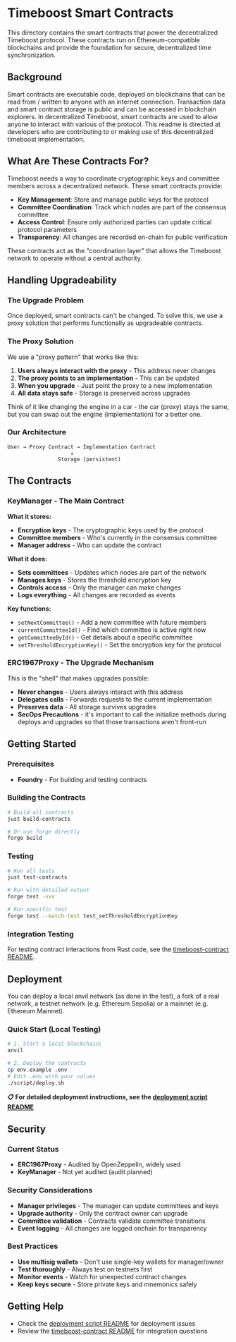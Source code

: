 # Timeboost Smart Contracts

This directory contains the smart contracts that power the decentralized Timeboost protocol. These contracts run on Ethereum-compatible blockchains and provide the foundation for secure, decentralized time synchronization.

## Background
Smart contracts are executable code, deployed on blockchains that 
can be read from / written to anyone with an internet connection. 
Transaction data and smart contract storage is public and can be 
accessed in blockchain explorers. In decentralized Timeboost, 
smart contracts are used to allow anyone to interact with various 
of the protocol. This readme is directed at developers who are 
contributing to or making use of this decentralized timeboost 
implementation. 

## What Are These Contracts For?

Timeboost needs a way to coordinate cryptographic keys and committee members across a decentralized network. These smart contracts provide:

- **Key Management**: Store and manage public keys for the protocol
- **Committee Coordination**: Track which nodes are part of the consensus committee
- **Access Control**: Ensure only authorized parties can update critical protocol parameters
- **Transparency**: All changes are recorded on-chain for public verification

These contracts act as the "coordination layer" that allows the Timeboost network to operate without a central authority.

## Handling Upgradeability

### The Upgrade Problem
Once deployed, smart contracts can't be changed. To solve this, we use a proxy solution that performs functionally as upgradeable contracts. 

### The Proxy Solution
We use a "proxy pattern" that works like this:

1. **Users always interact with the proxy** - This address never changes
2. **The proxy points to an implementation** - This can be updated
3. **When you upgrade** - Just point the proxy to a new implementation
4. **All data stays safe** - Storage is preserved across upgrades

Think of it like changing the engine in a car - the car (proxy) stays the same, but you can swap out the engine (implementation) for a better one.

### Our Architecture
```
User → Proxy Contract → Implementation Contract
                    ↓
                Storage (persistent)
```

## The Contracts

### KeyManager - The Main Contract

**What it stores:**
- **Encryption keys** - The cryptographic keys used by the protocol
- **Committee members** - Who's currently in the consensus committee
- **Manager address** - Who can update the contract

**What it does:**
- **Sets committees** - Updates which nodes are part of the network
- **Manages keys** - Stores the threshold encryption key
- **Controls access** - Only the manager can make changes
- **Logs everything** - All changes are recorded as events

**Key functions:**
- `setNextCommittee()` - Add a new committee with future members
- `currentCommitteeId()` - Find which committee is active right now
- `getCommitteeById()` - Get details about a specific committee
- `setThresholdEncryptionKey()` - Set the encryption key for the protocol

### ERC1967Proxy - The Upgrade Mechanism
This is the "shell" that makes upgrades possible:

- **Never changes** - Users always interact with this address
- **Delegates calls** - Forwards requests to the current implementation
- **Preserves data** - All storage survives upgrades
- **SecOps Precautions** - it's important to call the initialize methods during deploys and upgrades so that those transactions aren't front-run

## Getting Started

### Prerequisites
- **Foundry** - For building and testing contracts

### Building the Contracts
```bash
# Build all contracts
just build-contracts

# Or use forge directly
forge build
```

### Testing
```bash
# Run all tests
just test-contracts

# Run with detailed output
forge test -vvv

# Run specific test
forge test --match-test test_setThresholdEncryptionKey
```

### Integration Testing
For testing contract interactions from Rust code, see the [timeboost-contract README](../timeboost-contract/README.md).

## Deployment
You can deploy a local anvil network (as done in the test), a fork of a real network, a testnet network (e.g. Ethereum Sepolia) or a mainnet (e.g. Ethereum Mainnet).

### Quick Start (Local Testing)
```bash
# 1. Start a local blockchain\
anvil

# 2. Deploy the contracts
cp env.example .env
# Edit .env with your values
./script/deploy.sh
```

**📋 For detailed deployment instructions, see the [deployment script README](script/README.md)**

## Security

### Current Status
- **ERC1967Proxy** - Audited by OpenZeppelin, widely used
- **KeyManager** - Not yet audited (audit planned)

### Security Considerations
- **Manager privileges** - The manager can update committees and keys
- **Upgrade authority** - Only the contract owner can upgrade
- **Committee validation** - Contracts validate committee transitions
- **Event logging** - All changes are logged onchain for transparency

### Best Practices
- **Use multisig wallets** - Don't use single-key wallets for manager/owner
- **Test thoroughly** - Always test on testnets first
- **Monitor events** - Watch for unexpected contract changes
- **Keep keys secure** - Store private keys and mnemonics safely

## Getting Help
- Check the [deployment script README](script/README.md) for deployment issues
- Review the [timeboost-contract README](../timeboost-contract/README.md) for integration questions